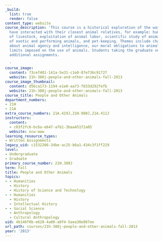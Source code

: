```yaml
---
_build:
  list: true
  render: false
content_type: website
course_description: 'This course is a historical exploration of the ways that people
  have interacted with their closest animal relatives, for example: hunting, domestication
  of livestock, exploitation of animal labor, scientific study of animals, display
  of exotic and performing animals, and pet-keeping. Themes include changing ideas
  about animal agency and intelligence, our moral obligations to animals, and the
  limits imposed on the use of animals. Students taking the graduate version complete
  additional assignments.

  '
course_image:
  content: 73cef401-141a-5e31-c1e0-87e736c9172f
  website: 21h-380j-people-and-other-animals-fall-2013
course_image_thumbnail:
  content: d56ca173-1194-e1e0-aa73-f833d292fefb
  website: 21h-380j-people-and-other-animals-fall-2013
course_title: People and Other Animals
department_numbers:
- 21H
- 21A
extra_course_numbers: 21A.419J,21H.980J,21A.411J
instructors:
  content:
  - c03f2fc6-bc6a-e647-a7b1-3baa451f2a05
  website: ocw-www
learning_resource_types:
- Written Assignments
legacy_uid: c1532266-34be-ac25-b6a1-434c3f1ff229
level:
- Undergraduate
- Graduate
primary_course_number: 21H.380J
term: Fall
title: People and Other Animals
topics:
- - Humanities
  - History
  - History of Science and Technology
- - Humanities
  - History
  - Intellectual History
- - Social Science
  - Anthropology
  - Cultural Anthropology
uid: 4b146f0b-e620-4a00-a0f4-5aea38e867ee
url_path: courses/21h-380j-people-and-other-animals-fall-2013
year: '2013'
---
```

